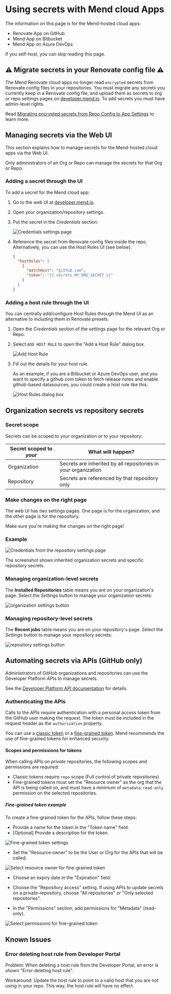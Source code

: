 # Using secrets with Mend cloud Apps

The information on this page is for the Mend-hosted cloud apps:

- Renovate App on GitHub
- Mend App on Bitbucket
- Mend App on Azure DevOps

If you self-host, you can skip reading this page.

## :warning: Migrate secrets in your Renovate config file :warning:

The Mend Renovate cloud apps no longer read `encrypted` secrets from Renovate config files in your repositories.
You must migrate any secrets you currently keep in a Renovate config file, and upload them as secrets to org or repo settings pages on [developer.mend.io](https://developer.mend.io).
To add secrets you must have admin-level rights.

Read [Migrating encrypted secrets from Repo Config to App Settings](migrating-secrets.md) to learn more.

## Managing secrets via the Web UI

This section explains how to manage secrets for the Mend-hosted cloud apps via the Web UI.

Only administrators of an Org or Repo can manage the secrets for that Org or Repo.

### Adding a secret through the UI

To add a secret for the Mend cloud app:

1. Go to the web UI at [developer.mend.io](https://developer.mend.io).
2. Open your organization/repository settings.
3. Put the secret in the _Credentials_ section:

   ![Credentials settings page](../assets/images/app-settings/app-credentials.png)

4. Reference the secret from Renovate config files inside the repo.
   Alternatively, you can use the Host Rules UI (see below).

   ```json
   {
     "hostRules": [
       {
         "matchHost": "github.com",
         "token": "{{ secrets.MY_ORG_SECRET }}"
       }
     ]
   }
   ```

### Adding a host rule through the UI

You can centrally add/configure Host Rules through the Mend UI as an alternative to including them in Renovate presets.

1. Open the _Credentials_ section of the settings page for the relevant Org or Repo.
2. Select `ADD HOST RULE` to open the "Add a Host Rule" dialog box.

   ![Add Host Rule](../assets/images/app-settings/add-host-rule.png)

3. Fill out the details for your host rule.

   As an example, if you are a Bitbucket or Azure DevOps user, and you want to specify a github.com token to fetch release notes and enable github-based datasources, you could create a host rule like this:

   ![Host Rules dialog box](../assets/images/app-settings/host-rules.png)

## Organization secrets vs repository secrets

### Secret scope

Secrets can be scoped to your organization _or_ to your repository:

| Secret scoped to your | What will happen?                                              |
| --------------------- | -------------------------------------------------------------- |
| Organization          | Secrets are inherited by all repositories in your organization |
| Repository            | Secrets are referenced by that repository only                 |

### Make changes on the right page

The web UI has _two_ settings pages.
One page is for the organization, and the other page is for the repository.

Make sure you're making the changes on the right page!

### Example

![Credentials from the repository settings page](../assets/images/app-settings/org-and-repo-secrets.png)

The screenshot shows inherited organization secrets and specific repository secrets.

### Managing organization-level secrets

The **Installed Repositories** table means you are on your organization's page.
Select the _Settings_ button to manage your organization secrets:

![organization settings button](../assets/images/app-settings/org-settings-button.png)

### Managing repository-level secrets

The **Recent jobs** table means you are on your repository's page.
Select the _Settings_ button to manage your repository secrets:

![repository settings button](../assets/images/app-settings/repo-settings-button.png)

## Automating secrets via APIs (GitHub only)

Administrators of GitHub organizations and repositories can use the Developer Platform APIs to manage secrets.

See the [Developer Platform API documentation](https://api-docs.mend.io/developer-platform/1.0/repo-secret) for details.

### Authenticating the APIs

Calls to the APIs require authentication with a personal access token from the GitHub user making the request.
The token must be included in the request header as the `authorization` property.

You can use a [classic token](https://github.com/settings/tokens) or a [fine-grained token](https://github.com/settings/personal-access-tokens).
Mend recommends the use of fine-grained tokens for enhanced security.

#### Scopes and permissions for tokens

When calling APIs on _private_ repositories, the following scopes and permissions are required:

- Classic tokens require `repo` scope (Full control of private repositories)
- Fine-grained tokens must set the "Resource owner" as the org that the API is being called on, and must have a minimum of `metadata:read-only` permission on the selected repositories.

##### Fine-grained token example

To create a fine-grained token for the APIs, follow these steps:

- Provide a name for the token in the "Token name" field.
- [Optional] Provide a description for the token.

![Fine-grained token settings](../assets/images/app-settings/fine-grained-token.png)

- Set the "Resource owner" to be the User or Org for the APIs that will be called.

![Select resource owner for fine-grained token](../assets/images/app-settings/fine-grained-token-resources.png)

- Choose an expiry date in the "Expiration" field.

- Choose the "Repository access" setting. If using APIs to update secrets on a private-repository, choose "All repositories" or "Only selected repositories".

- In the "Permissions" section, add permissions for "Metadata" (read-only).

![Select permissions for fine-grained token](../assets/images/app-settings/fine-grained-token-permissions.png)

## Known Issues

### Error deleting host rule from Developer Portal

Problem: When deleting a host rule from the Developer Portal, an error is shown "Error deleting host rule".

Workaround:
Update the host rule to point to a valid host that you are not using in your repo.
This way, the host rule will have no effect.
